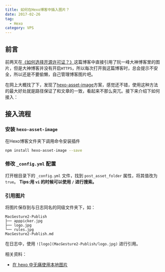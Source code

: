 ```yaml
---
title: 如何在Hexo博客中插入图片？
date: 2017-02-26
tag:
  - Hexo
category: VPS
---
```


## 前言
前两天在[《如何选择开源许可证？》](https://blog.otorb.com/2017/02/23/how-to-choose-free-software-licenses/)这篇博客中直接引用了阮一峰大神博客里的图片，但是大神博客并没有开启`HTTPS`，所以每次打开我这篇博客时，总会提示不安全，所以还是不要偷懒，自己管理博客图片吧。

在网上大概找了下，发现了[hexo-asset-image](https://github.com/CodeFalling/hexo-asset-image)方案，感觉还不错，使用这种方法的最大好处就是路径保证了和文章的一致，看起来不那么突兀。接下来介绍下如何接入：

## 接入流程

### 安装 `hexo-asset-image`
在Hexo博客文件夹下调用命令安装插件
```bash
npm install hexo-asset-image --save
```

### 修改 `_config.yml` 配置
打开根目录下的 `_config.yml` 文件，找到 `post_asset_folder` 属性，将其值改为 `true`。
**Tips:用 `vi` 的时候可以使用 `/` 进行搜索。**

### 引用图片
将图片保存到与日志同名的同级文件夹下，如：
```
MacGesture2-Publish
├── apppicker.jpg
├── logo.jpg
└── rules.jpg
MacGesture2-Publish.md
```
在日志中，使用 `![logo](MacGesture2-Publish/logo.jpg)` 进行引用。

相关资料：
- [在 hexo 中无痛使用本地图片](http://www.tuicool.com/articles/umEBVfI)